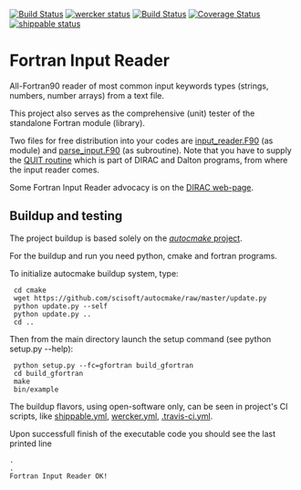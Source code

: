 [![Build Status](https://travis-ci.org/miroi/fortran_input_reader.svg?branch=master)](https://travis-ci.org/miroi/fortran_input_reader/builds)
[![wercker status](https://app.wercker.com/status/39f34b3fa3619e3b1ac48e9232ddb315/s "wercker status")](https://app.wercker.com/project/bykey/39f34b3fa3619e3b1ac48e9232ddb315)
[![Build Status](https://ci.appveyor.com/api/projects/status/github/miroi/fortran_input_reader?branch=master&svg=true)](https://ci.appveyor.com/project/miroi/fortran_input_reader/history)
[![Coverage Status](https://coveralls.io/repos/miroi/fortran_input_reader/badge.svg?branch=master&service=github)](https://coveralls.io/github/miroi/fortran_input_reader?branch=master)
[![shippable status](https://api.shippable.com/projects/55c5fa6fedd7f2c05299e675/badge?branchName=master)](https://app.shippable.com/projects/55c5fa6fedd7f2c05299e675/builds/latest)


Fortran Input Reader
====================

All-Fortran90 reader of most common input keywords types (strings, numbers, number arrays) from a text file.

This project also serves as the comprehensive (unit) tester of the standalone Fortran module (library).

Two files for free distribution into your codes are 
[input_reader.F90](https://github.com/miroi/fortran_input_reader/blob/master/src/lib/input_reader.F90) (as module)
and [
parse_input.F90](https://github.com/miroi/fortran_input_reader/blob/master/src/lib/parse_input.F90) (as subroutine).
Note that you have to supply the [QUIT routine](https://github.com/miroi/fortran_input_reader/blob/master/src/lib/quit.F90)
which is part of DIRAC and Dalton programs, from where the input reader comes.

Some Fortran Input Reader advocacy is on the [DIRAC web-page](http://diracprogram.org/doc/master/programmers/input_reading.html).

Buildup and testing
-------------------
The project buildup is based solely on the [*autocmake* project](https://github.com/scisoft/autocmake).


For the buildup and run you need python, cmake and fortran programs. 

To initialize autocmake buildup system, type:
```
 cd cmake
 wget https://github.com/scisoft/autocmake/raw/master/update.py
 python update.py --self
 python update.py ..
 cd ..
```
Then from the main directory launch the setup command (see python setup.py --help):
```
 python setup.py --fc=gfortran build_gfortran
 cd build_gfortran
 make
 bin/example
```
The buildup flavors, using open-software only, can be seen in project's CI scripts,
like [shippable.yml](https://github.com/miroi/fortran_input_reader/blob/master/shippable.yml),
[wercker.yml](https://github.com/miroi/fortran_input_reader/blob/master/wercker.yml),
[.travis-ci.yml](https://github.com/miroi/fortran_input_reader/blob/master/.travis.yml).


Upon successfull finish of the executable code you should see the last printed line
```
.
.
Fortran Input Reader OK!
```
